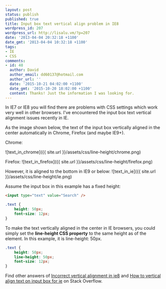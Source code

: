 ```yaml
---
layout: post
status: publish
published: true
title: Input box text vertical align problem in IE8
wordpress_id: 207
wordpress_url: http://lisalu.vm/?p=207
date: '2013-04-04 20:32:18 +1100'
date_gmt: '2013-04-04 10:32:18 +1100'
tags:
- IE
- CSS
comments:
- id: 48
  author: David
  author_email: dd60137@hotmail.com
  author_url: ''
  date: '2015-10-21 04:02:00 +1100'
  date_gmt: '2015-10-20 18:02:00 +1100'
  content: Thanks! Just the information I was looking for.
---
```

In IE7 or IE8 you will find there are problems with CSS settings which work very well in other browsers.
I've encountered the input box text vertical alignment issues recently in IE.

As the image shown below, the text of the input box vertically aligned in the center automatically in Chrome, Firefox (and maybe IE9+).

Chrome:

![text_in_chrome]({{ site.url }}/assets/css/line-height/chrome.png)

Firefox:
![text_in_firefox]({{ site.url }}/assets/css/line-height/firefox.png)

However, it is aligned to the bottom in IE9 or below:
![text_in_ie]({{ site.url }}/assets/css/line-height/ie.png)

Assume the input box in this example has a fixed height:
```html
<input type="text" value="Search" />
```
```css
.text {
    height: 50px;
    font-size: 12px;
}
```

To make the text vertically aligned in the center in IE browsers, you could simply set the **line-height CSS property** to the same height as of the element. In this example, it is line-height: 50px.
```css
.text {
    height: 50px;
    line-height: 50px;
    font-size: 12px;
}
```

Find other answers of [Incorrect vertical alignment in ie8](http://stackoverflow.com/questions/3893256/incorrect-vertical-alignment-in-ie8) and [How to vertical align text on input box for ie](http://stackoverflow.com/questions/6412696/how-to-vertical-align-text-on-this-input-box-for-ie) on Stack Overflow.
